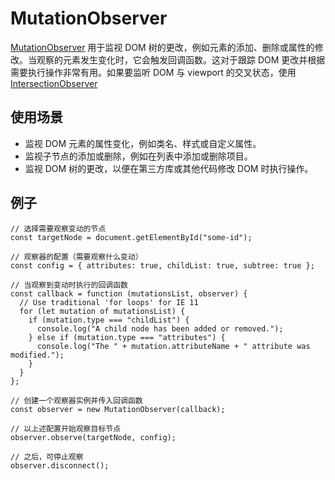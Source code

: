 # MutationObserver

[MutationObserver](https://developer.mozilla.org/zh-CN/docs/Web/API/MutationObserver) 用于监视 DOM 树的更改，例如元素的添加、删除或属性的修改。当观察的元素发生变化时，它会触发回调函数。这对于跟踪 DOM 更改并根据需要执行操作非常有用。如果要监听 DOM 与 viewport 的交叉状态，使用[IntersectionObserver](./IntersectionObserver.md)

## 使用场景

- 监视 DOM 元素的属性变化，例如类名、样式或自定义属性。
- 监视子节点的添加或删除，例如在列表中添加或删除项目。
- 监视 DOM 树的更改，以便在第三方库或其他代码修改 DOM 时执行操作。

## 例子

```
// 选择需要观察变动的节点
const targetNode = document.getElementById("some-id");

// 观察器的配置（需要观察什么变动）
const config = { attributes: true, childList: true, subtree: true };

// 当观察到变动时执行的回调函数
const callback = function (mutationsList, observer) {
  // Use traditional 'for loops' for IE 11
  for (let mutation of mutationsList) {
    if (mutation.type === "childList") {
      console.log("A child node has been added or removed.");
    } else if (mutation.type === "attributes") {
      console.log("The " + mutation.attributeName + " attribute was modified.");
    }
  }
};

// 创建一个观察器实例并传入回调函数
const observer = new MutationObserver(callback);

// 以上述配置开始观察目标节点
observer.observe(targetNode, config);

// 之后，可停止观察
observer.disconnect();

```
